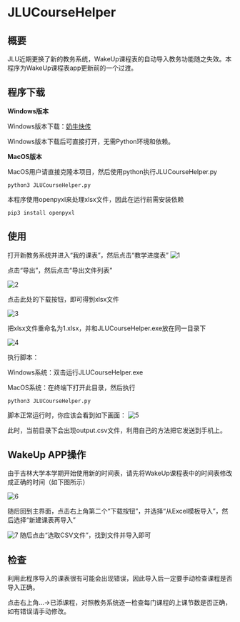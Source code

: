 # JLUCourseHelper
## 概要
JLU近期更换了新的教务系统，WakeUp课程表的自动导入教务功能随之失效。本程序为WakeUp课程表app更新前的一个过渡。

## 程序下载
**Windows版本**

Windows版本下载：[奶牛快传](https://cowtransfer.com/s/31d435c1665b47)

Windows版本下载后可直接打开，无需Python环境和依赖。

**MacOS版本**

MacOS用户请直接克隆本项目，然后使用python执行JLUCourseHelper.py

```
python3 JLUCourseHelper.py
```
本程序使用openpyxl来处理xlsx文件，因此在运行前需安装依赖
```
pip3 install openpyxl
```

## 使用

打开新教务系统并进入“我的课表”，然后点击“教学进度表”
![1](https://raw.githubusercontent.com/FantWu/Pictures/main/截屏2022-08-06%2016.48.20.png?token=GHSAT0AAAAAABXLZXBFDKRKQX6O54IDHLGMYXOGM2Q)

点击“导出”，然后点击“导出文件列表”

![2](https://raw.githubusercontent.com/FantWu/Pictures/main/截屏2022-08-06%2016.58.59.png?token=GHSAT0AAAAAABXLZXBFMCFZIUSTOAVKK2XGYXOGOBA)

点击此处的下载按钮，即可得到xlsx文件

![3](https://raw.githubusercontent.com/FantWu/Pictures/main/截屏2022-08-06%2016.58.59.png?token=GHSAT0AAAAAABXLZXBFRJJ2ORC537OWWL3CYXOFW3Q)

把xlsx文件重命名为1.xlsx，并和JLUCourseHelper.exe放在同一目录下

![4](https://raw.githubusercontent.com/FantWu/Pictures/main/截屏2022-08-06%2017.01.41.png?token=GHSAT0AAAAAABXLZXBERA45YAJ7XHO6TJG2YXOFZKA)

执行脚本：

Windows系统：双击运行JLUCourseHelper.exe

MacOS系统：在终端下打开此目录，然后执行
```
python3 JLUCourseHelper.py
```
脚本正常运行时，你应该会看到如下画面：
![5](https://raw.githubusercontent.com/FantWu/Pictures/main/截屏2022-08-06%2017.07.06.png?token=GHSAT0AAAAAABXLZXBE5W56MTQKEU4OZXBGYXOF6XA)

此时，当前目录下会出现output.csv文件，利用自己的方法把它发送到手机上。

## WakeUp APP操作

由于吉林大学本学期开始使用新的时间表，请先将WakeUp课程表中的时间表修改成正确的时间（如下图所示）

![6](https://raw.githubusercontent.com/FantWu/Pictures/main/IMG_6599EC0F8804-1.jpeg?token=GHSAT0AAAAAABXLZXBEG23FUVSHICYNIE4CYXOGBPA)

随后回到主界面，点击右上角第二个“下载按钮”，并选择“从Excel模板导入”，然后选择“新建课表再导入”

![7](https://raw.githubusercontent.com/FantWu/Pictures/main/IMG_37BB4CDB2718-1.jpeg?token=GHSAT0AAAAAABXLZXBEJPXWMGFDBY2EBUQMYXOGFGQ)
随后点击“选取CSV文件”，找到文件并导入即可

## 检查
利用此程序导入的课表很有可能会出现错误，因此导入后一定要手动检查课程是否导入正确。

点击右上角...->已添课程，对照教务系统逐一检查每门课程的上课节数是否正确，如有错误请手动修改。
